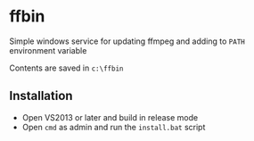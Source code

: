 # ffbin
Simple windows service for updating ffmpeg and adding to ```PATH``` environment variable

Contents are saved in ```c:\ffbin```

## Installation
 * Open VS2013 or later and build in release mode
 * Open ```cmd``` as admin and run the ```install.bat``` script
